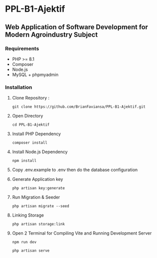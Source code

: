 # PPL-B1-Ajektif

## Web Application of Software Development for Modern Agroindustry Subject

### Requirements

- PHP >= 8.1
- Composer
- Node.js
- MySQL + phpmyadmin

### Installation

1. Clone Repository :
   
    `git clone https://github.com/BrianFaviansa/PPL-B1-Ajektif.git`

2. Open Directory
   
    `cd PPL-B1-Ajektif`

3. Install PHP Dependency
   
    `composer install`

4. Install Node.js Dependency
   
    `npm install`

5. Copy .env.example to .env then do the database configuration

6. Generate Application key
    
    `php artisan key:generate`

7.  Run Migration & Seeder
    
    `php artisan migrate --seed`

8. Linking Storage
    
    `php artisan storage:link`

9. Open 2 Terminal for Compiling Vite and Running Development Server
    
    `npm run dev`

    `php artisan serve`

